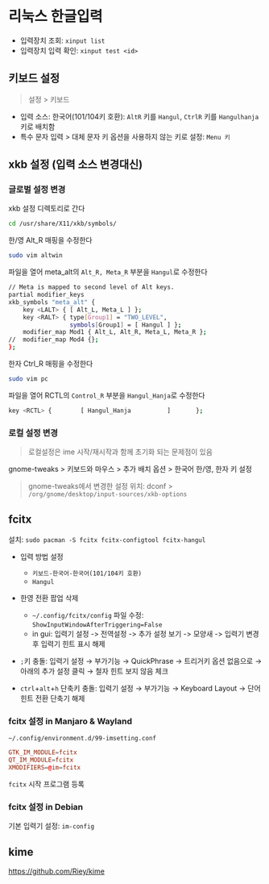 # 리눅스 한글입력

- 입력장치 조회: `xinput list`
- 입력장치 입력 확인: `xinput test <id>`

## 키보드 설정

> 설정 > 키보드

- 입력 소스: 한국어(101/104키 호환): `AltR` 키를 `Hangul`, `CtrlR` 키를 `Hangulhanja` 키로 배치함
- 특수 문자 입력 > 대체 문자 키 옵션을 사용하지 않는 키로 설정: `Menu 키`

## xkb 설정 (입력 소스 변경대신)

### 글로벌 설정 변경

xkb 설정 디렉토리로 간다

```sh
cd /usr/share/X11/xkb/symbols/
```

한/영 Alt_R 매핑을 수정한다

```sh
sudo vim altwin
```

파일을 열어 meta_alt의 `Alt_R, Meta_R` 부분을 `Hangul`로 수정한다

```sh
// Meta is mapped to second level of Alt keys.
partial modifier_keys
xkb_symbols "meta_alt" {
    key <LALT> { [ Alt_L, Meta_L ] };
    key <RALT> { type[Group1] = "TWO_LEVEL",
                 symbols[Group1] = [ Hangul ] };
    modifier_map Mod1 { Alt_L, Alt_R, Meta_L, Meta_R };
//  modifier_map Mod4 {};
};
```

한자 Ctrl_R 매핑을 수정한다

```sh
sudo vim pc
```

파일을 열어 RCTL의 `Control_R` 부분을 `Hangul_Hanja`로 수정한다

```sh
key <RCTL> {        [ Hangul_Hanja          ]       };
```

### 로컬 설정 변경

> 로컬설정은 ime 시작/재시작과 함께 초기화 되는 문제점이 있음

gnome-tweaks > 키보드와 마우스 > 추가 배치 옵션 > 한국어 한/영, 한자 키 설정

> gnome-tweaks에서 변경한 설정 위치: dconf > `/org/gnome/desktop/input-sources/xkb-options`

## fcitx

설치: `sudo pacman -S fcitx fcitx-configtool fcitx-hangul`

- 입력 방법 설정

  - `키보드-한국어-한국어(101/104키 호환)`
  - `Hangul`

- 한영 전환 팝업 삭제

  - `~/.config/fcitx/config` 파일 수정: `ShowInputWindowAfterTriggering=False`
  - in gui: 입력기 설정 -> 전역설정 -> 추가 설정 보기 -> 모양새 -> 입력기 변경후 입력기 힌트 표시 해제

- `;`키 충돌: 입력기 설정 → 부가기능 → QuickPhrase → 트리거키 옵션 없음으로 → 아래의 추가 설정 클릭 → 철자 힌트 보지 않음 체크

- `ctrl`+`alt`+`h` 단축키 충돌: 입력기 설정 → 부가기능 → Keyboard Layout → 단어 힌트 전환 단축기 해제

### fcitx 설정 in Manjaro & Wayland

`~/.config/environment.d/99-imsetting.conf`

```conf
GTK_IM_MODULE=fcitx
QT_IM_MODULE=fcitx
XMODIFIERS=@im=fcitx
```

`fcitx` 시작 프로그램 등록

### fcitx 설정 in Debian

기본 입력기 설정: `im-config`

## kime

<https://github.com/Riey/kime>

